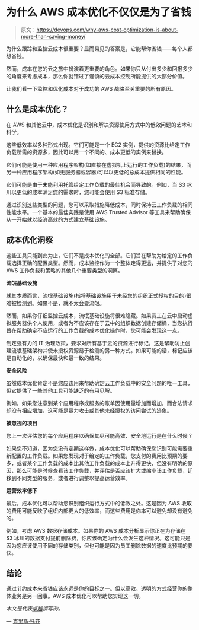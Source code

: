 # 为什么 AWS 成本优化不仅仅是为了省钱

> 原文：<https://devops.com/why-aws-cost-optimization-is-about-more-than-saving-money/>

为什么跟踪和监控云成本很重要？显而易见的答案是，它能帮你省钱——每个人都想省钱。

然而，成本在您的云之旅中扮演着更重要的角色。如果你只从付出多少和回报多少的角度来考虑成本，那么你就错过了谨慎的云成本控制所能提供的大部分价值。

让我们看一下监控和优化成本对于成功的 AWS 战略至关重要的所有原因。

## 什么是成本优化？

在 AWS 和其他云中，成本优化是识别和解决资源使用方式中的低效问题的艺术和科学。

这些低效率以多种形式出现。它们可能是一个 EC2 实例，提供的资源比给定工作负载所需的资源多，因此可以用一个不同的、成本更低的实例来替换。

它们可能是使用一种应用程序架构(如直接在虚拟机上运行的工作负载)的结果，而另一种应用程序架构(如无服务器或容器)可以以更低的总成本提供相同的性能。

它们可能是由于未能利用托管给定工作负载的最佳机会而导致的。例如，当 S3 冰川以更低的成本满足您的需求时，您可能会使用 S3 标准存储。

通过识别这些类型的问题，您可以采取措施降低成本，同时保持云工作负载的相同性能水平。一个基本的最佳实践是使用 AWS Trusted Advisor 等工具来帮助确保从一开始就以经济高效的方式建立基础设施。

## 成本优化洞察

这些工具只能到此为止，它们不是成本优化的全部。它们旨在帮助为给定的工作负载选择正确的配置类型。然而，成本监控作为一个整体走得更远，并提供了对您的 AWS 工作负载和策略的其他几个重要类型的洞察。

**流氓基础设施**

就其本质而言，流氓基础设施(指将基础设施用于未经您的组织正式授权的目的)很难被检测到。如果不是，就不太会耍流氓。

然而，如果你仔细监控云成本，流氓基础设施将很难隐藏。如果员工在云中启动虚拟服务器供个人使用，或者为不应该存在于云中的组织数据创建存储桶，当您执行旨在帮助确定不应运行的工作负载的成本优化操作时，您可能会发现这一点。

制定强有力的 IT 治理政策，要求对所有基于云的资源进行标记，这是帮助防止创建流氓基础架构并使未授权资源易于检测的另一种方式。如果可能的话，标记应该是自动化的，以确保最快和最一致的结果。

**安全风险**

虽然成本优化肯定不是您应该用来帮助确定云工作负载中的安全问题的唯一工具，但它提供了一些其他工具可能缺乏的有用见解。

例如，如果您注意到某个应用程序或服务的账单因使用量增加而增加，而合法请求却没有相应增加，这可能是暴力攻击或其他未经授权的访问尝试的迹象。

**被忽视的项目**

您上一次评估您的每个应用程序以确保其尽可能高效、安全地运行是在什么时候？

如果您不知道，因为您没有定期这样做，成本优化可以帮助确保您识别可能需要重新配置的工作负载。如果您发现对于给定的工作负载，您支付的费用比预期的要多，或者某个工作负载的成本比其他工作负载的成本上升得更快，但没有明确的原因，那么可能是时候查看该工作负载，并评估是否应该扩大或缩小该工作负载，迁移到不同类型的服务，或者进行调整以提高运营效率。

**运营效率低下**

最后，成本优化可以帮助您识别组织运行方式中的低效之处。这是因为 AWS 收取的费用可能反映了组织内部更大的低效率，而这些费用是你本可以避免却没有避免的。

例如，考虑 AWS 数据存储成本。如果你的 AWS 成本分析显示你正在为存储在 S3 冰川的数据支付提前删除费，你应该确定为什么会发生这种情况。这可能只是因为您应该使用不同的存储类别，但也可能是因为员工删除数据的速度比预期的要快。

## 结论

通过节约成本来省钱应该永远是你的目标之一。但以高效、透明的方式经营你的整体业务是另一回事。AWS 成本优化可以帮助您实现这一切。

*本文是代表[卓越](https://eplexity.com/)撰写的。*

— [克里斯·托齐](https://devops.com/author/chris-tozzi/)